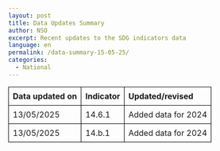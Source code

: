 ```yaml
---
layout: post
title: Data Updates Summary
author: NSO
excerpt: Recent updates to the SDG indicators data
language: en
permalink: /data-summary-15-05-25/
categories:
  - National
---
```

<table style="border-collapse: collapse; width: 100%;">
  <thead>
    <tr>
      <th style="border: 1px solid #000; padding: 8px; text-align: left;">Data updated on</th>
      <th style="border: 1px solid #000; padding: 8px; text-align: left;">Indicator</th>
      <th style="border: 1px solid #000; padding: 8px; text-align: left;">Updated/revised</th>
    </tr>
  </thead>
  <tbody>
    <tr>
      <td style="border: 1px solid #000; padding: 8px;">13/05/2025</td>
      <td style="border: 1px solid #000; padding: 8px;">14.6.1</td>
      <td style="border: 1px solid #000; padding: 8px;">Added data for 2024</td>
    </tr>
    <tr>
      <td style="border: 1px solid #000; padding: 8px;">13/05/2025</td>
      <td style="border: 1px solid #000; padding: 8px;">14.b.1</td>
      <td style="border: 1px solid #000; padding: 8px;">Added data for 2024</td>
    </tr>
  </tbody>
</table>
